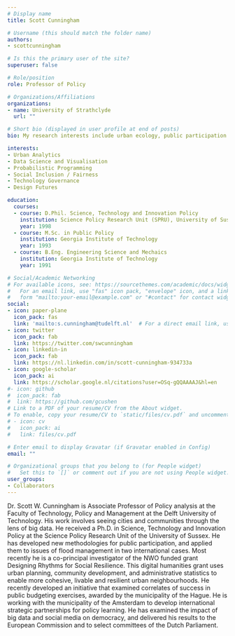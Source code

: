 ```yaml
---
# Display name
title: Scott Cunningham

# Username (this should match the folder name)
authors:
- scottcunningham

# Is this the primary user of the site?
superuser: false

# Role/position
role: Professor of Policy

# Organizations/Affiliations
organizations:
- name: University of Strathclyde
  url: ""

# Short bio (displayed in user profile at end of posts)
bio: My research interests include urban ecology, public participation and data science for social good.

interests:
- Urban Analytics
- Data Science and Visualisation
- Probabilistic Programming
- Social Inclusion / Fairness
- Technology Governance
- Design Futures

education:
  courses:
  - course: D.Phil. Science, Technology and Innovation Policy
    institution: Science Policy Research Unit (SPRU), University of Sussex
    year: 1998
  - course: M.Sc. in Public Policy
    institution: Georgia Institute of Technology
    year: 1993
  - course: B.Eng. Engineering Science and Mechaics
    institution: Georgia Institute of Technology
    year: 1991

# Social/Academic Networking
# For available icons, see: https://sourcethemes.com/academic/docs/widgets/#icons
#   For an email link, use "fas" icon pack, "envelope" icon, and a link in the
#   form "mailto:your-email@example.com" or "#contact" for contact widget.
social:
- icon: paper-plane
  icon_pack: fas
  link: 'mailto:s.cunningham@tudelft.nl'  # For a direct email link, use "mailto:test@example.org".
- icon: twitter
  icon_pack: fab
  link: https://twitter.com/swcunningham
- icon: linkedin-in
  icon_pack: fab
  link: https://nl.linkedin.com/in/scott-cunningham-934733a
- icon: google-scholar
  icon_pack: ai
  link: https://scholar.google.nl/citations?user=OSq-gQQAAAAJ&hl=en
#- icon: github
#  icon_pack: fab
#  link: https://github.com/gcushen
# Link to a PDF of your resume/CV from the About widget.
# To enable, copy your resume/CV to `static/files/cv.pdf` and uncomment the lines below.
# - icon: cv
#   icon_pack: ai
#   link: files/cv.pdf

# Enter email to display Gravatar (if Gravatar enabled in Config)
email: ""

# Organizational groups that you belong to (for People widget)
#   Set this to `[]` or comment out if you are not using People widget.
user_groups:
- Collaborators
---
```


Dr. Scott W. Cunningham is Associate Professor of Policy analysis at the Faculty of Technology, Policy and Management at the Delft University of Technology. His work involves seeing cities and communities through the lens of big data. He received a Ph.D. in Science, Technology and Innovation Policy at the Science Policy Research Unit of the University of Sussex. He has developed new methodologies for public participation, and applied them to issues of flood management in two international cases. Most recently he is a co-principal investigator of the NWO funded grant Designing Rhythms for Social Resilience. This digital humanities grant uses urban planning, community development, and administrative statistics to enable more cohesive, livable and resilient urban neighbourhoods. He recently developed an initiative that examined correlates of success in public budgeting exercises, awarded by the municipality of the Hague. He is working with the municipality of the Amsterdam to develop international strategic partnerships for policy learning. He has examined the impact of big data and social media on democracy, and delivered his results to the European Commission and to select committees of the Dutch Parliament.
